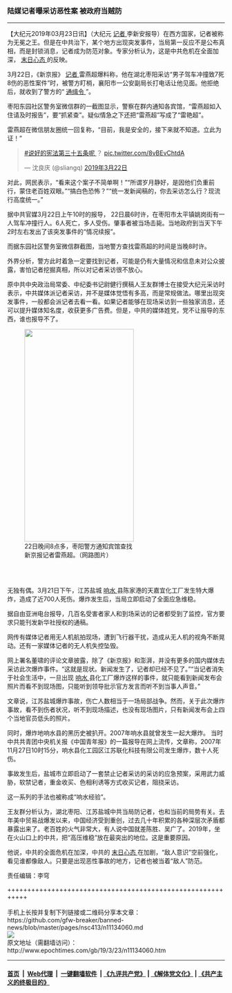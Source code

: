 ### 陆媒记者曝采访恶性案 被政府当贼防
------------------------

<p>
 【大纪元2019年03月23日讯】（大纪元
 <a href="http://www.epochtimes.com/gb/tag/%E8%AE%B0%E8%80%85.html">
  记者
 </a>
 李新安报导）在西方国家，记者被称为无冕之王。但是在中共治下，某个地方出现突发事件，当局第一反应不是公布真相，而是封锁消息，记者成为防范对象。专家分析认为，这是中共危机在全面加深，
 <a href="http://www.epochtimes.com/gb/tag/%E6%9C%AB%E6%97%A5%E5%BF%83%E6%80%81.html">
  末日心态
 </a>
 的反映。
</p>
<p>
 3月22日，《新京报》
 <a href="http://www.epochtimes.com/gb/tag/%E8%AE%B0%E8%80%85.html">
  记者
 </a>
 雷燕超爆料称，他在湖北枣阳采访“男子驾车冲撞致7死8伤的恶性案件”时，被警方盯梢，襄阳市一公安副局长打电话让他见面。他拒绝后，就收到了警方的“
 <a href="http://www.epochtimes.com/gb/tag/%E9%80%9A%E7%BC%89%E4%BB%A4.html">
  通缉令
 </a>
 ”。
</p>
<p>
 枣阳东园社区警务室微信群的一截图显示，警察在群内通知各宾馆，“雷燕超如入住请及时报告”，要“抓紧查”。疑似情急之下还把“雷燕超”写成了“雷艳超”。
</p>
<p>
 雷燕超在微信朋友圈统一回复称，“目前，我是安全的，接下来就不知道。立此为证！”
</p>
<p>
</p>
<blockquote class="twitter-tweet" data-lang="zh-cn">
 <p dir="ltr" lang="und">
  <a href="https://twitter.com/hashtag/%E8%AF%B4%E5%A5%BD%E7%9A%84%E5%AE%AA%E6%B3%95%E7%AC%AC%E4%B8%89%E5%8D%81%E4%BA%94%E6%9D%A1%E5%91%A2?src=hash&amp;ref_src=twsrc%5Etfw">
   #说好的宪法第三十五条呢
  </a>
  ？
  <a href="https://t.co/8vBEvChtdA">
   pic.twitter.com/8vBEvChtdA
  </a>
 </p>
 <p>
  — 沈良庆 (@sliangq)
  <a href="https://twitter.com/sliangq/status/1109155485058359296?ref_src=twsrc%5Etfw">
   2019年3月22日
  </a>
 </p>
</blockquote>
<p>
 <p>
  对此，网民表示，“看来这个案子不简单啊！”“所谓岁月静好，是因他们负重前行，蒙住老百姓双眼。”“搞白色恐怖？”“统一发新闻稿的，你去采访怎么行？现流行高度统一。”
 </p>
 <p>
  据中共官媒3月22日上午10时的报导， 22日晨6时许，在枣阳市太平镇姚岗街有一人驾车冲撞行人。6人死亡，多人受伤。肇事者被当场击毙。当地政府到当天下午2时左右发出了该突发事件的“情况续报”。
 </p>
 <p>
  而据东园社区警务室微信群截图，当地警方查找雷燕超的时间是当晚8时许。
 </p>
 <p>
  外界分析，警方此时着急一定要找到记者，可能是仍有大量情况和信息未对公众披露，害怕记者挖掘真相，所以对记者采访很不放心。
 </p>
 <p>
  原中共中央政治局常委、中纪委书记尉健行撰稿人王友群博士在接受大纪元采访时表示，中共媒体派记者采访，并不是媒体觉悟有多高，而是常规做法。哪里出现突发事件，一般都会派记者去看一看。如果记者能够在现场采访到一些独家消息，还可以提升媒体知名度，收获更多广告费。但是，中共的媒体姓党，党不让报导的东西，谁也报导不了。
 </p>
 <figure class="wp-caption aligncenter" id="attachment_11134098" style="width: 253px">
  <a href="http://i.epochtimes.com/assets/uploads/2019/03/48d1d348gy1g1bx3ecf00j20bg0m8757.jpg">
   <img alt="" class="wp-image-11134098 " height="492" src="http://i.epochtimes.com/assets/uploads/2019/03/48d1d348gy1g1bx3ecf00j20bg0m8757-300x583.jpg" width="253"/>
  </a>
  <br/><figcaption class="wp-caption-text">
   22日晚间8点多，枣阳警方通知宾馆查找新京报记者雷燕超。（网路图片）
  </figcaption><br/>
 </figure><br/>
 <p>
  无独有偶。3月21日下午，江苏盐城
  <a href="http://www.epochtimes.com/gb/tag/%E5%93%8D%E6%B0%B4.html">
   响水
  </a>
  县陈家港的天嘉宜化工厂发生特大爆炸，造成了近700人死伤。爆炸发生后，当局立即启动了全面应急维稳。
 </p>
 <p>
  据自由亚洲电台报导，几百名受害者家人和到场采访的记者都受到了监控，官方要求只能刊发新华社授权的通稿。
 </p>
 <p>
  网传有媒体记者用无人机航拍现场，遭到飞行器干扰，造成从无人机的视角不断晃动。还有一家媒体记者的无人机失控坠毁。
 </p>
 <p>
  网上署名董啸的评论文章披露，除了《新京报》和澎湃，并没有更多的国内媒体去采访此次爆炸事件。“这就是现状。新闻发生了，记者却已经不见了。”“当记者消失于社会生活中，一旦出现
  <a href="http://www.epochtimes.com/gb/tag/%E5%93%8D%E6%B0%B4.html">
   响水
  </a>
  县化工厂爆炸这样的事件，就只能看到新闻发布会照片而看不到现场图，只能听到领导批示官方发言而听不到当事人声音。”
 </p>
 <p>
  文章说，江苏盐城爆炸事故，伤亡人数相当于一场局部战争。然而，关于此次爆炸事故，看不到伤者状况，听不到现场描述，也没有现场图片，只有新闻发布会上四个当地官员低头的照片。
 </p>
 <p>
  同时，爆炸地响水县的黑历史被扒开。2007年响水县就曾发生一起大爆炸。 当时中共共青团中央机关报《中国青年报》的一篇报导在网上流传，文章称，2007年11月27日10时15分，响水县化工园区江苏联化科技有限公司发生爆炸，数十人死伤。
 </p>
 <p>
  事故发生后，盐城市立即启动了一套禁止记者采访的采访的应急预案，采用武力威胁，软禁记者，重金收买、色相利诱等方式收买记者，阻挠采访。
 </p>
 <p>
  这一系列的手法也被称成“响水经验”。
 </p>
 <p>
  王友群分析认为，湖北枣阳、江苏盐城中共当局防记者，也和当前的局势有关。去年美中贸易战爆发以来，中国经济受到重创，过去几十年积累的各种深层次矛盾都暴露出来了。老百姓的火气非常大，有人说中国就差陈胜、吴广了。2019年，坐在火山口上的中共，把“高压维稳”放在最突出的地位。这是重要原因。
 </p>
 <p>
  他说，中共的全面危机在加深，中共的
  <a href="http://www.epochtimes.com/gb/tag/%E6%9C%AB%E6%97%A5%E5%BF%83%E6%80%81.html">
   末日心态
  </a>
  在加剧，“敌人意识”空前强化，看见谁都像敌人。只要是出现恶性事故的地方，记者也被当着“敌人”防范。
 </p>
 <p>
  责任编辑：李穹
 </p>
</p>
+++++++++++++++++++++++++++++++++++++++++++++++++++++++++++<br/><br/>
手机上长按并复制下列链接或二维码分享本文章：<br/>
https://github.com/gfw-breaker/banned-news/blob/master/pages/nsc413/n11134060.md <br/>
<a href='https://github.com/gfw-breaker/banned-news/blob/master/pages/nsc413/n11134060.md'><img src='https://github.com/gfw-breaker/banned-news/blob/master/pages/nsc413/n11134060.md.png'/></a> <br/>
原文地址（需翻墙访问）：http://www.epochtimes.com/gb/19/3/23/n11134060.htm


------------------------
#### [首页](https://github.com/gfw-breaker/banned-news/blob/master/README.md) &nbsp;|&nbsp; [Web代理](https://github.com/labour-camp/helloworld) &nbsp;|&nbsp; [一键翻墙软件](https://github.com/gfw-breaker/nogfw/blob/master/README.md) &nbsp;| [《九评共产党》](https://github.com/gfw-breaker/9ping.md/blob/master/README.md#九评之一评共产党是什么) | [《解体党文化》](https://github.com/gfw-breaker/jtdwh.md/blob/master/README.md) | [《共产主义的终极目的》](https://github.com/gfw-breaker/gczydzjmd.md/blob/master/README.md)

